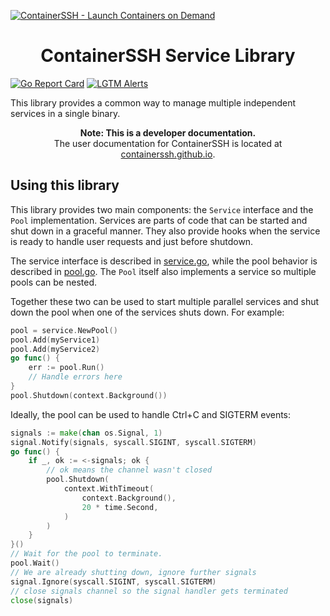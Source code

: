 [![ContainerSSH - Launch Containers on Demand](https://containerssh.github.io/images/logo-for-embedding.svg)](https://containerssh.github.io/)

<!--suppress HtmlDeprecatedAttribute -->
<h1 align="center">ContainerSSH Service Library</h1>

[![Go Report Card](https://goreportcard.com/badge/github.com/containerssh/service?style=for-the-badge)](https://goreportcard.com/report/github.com/containerssh/service)
[![LGTM Alerts](https://img.shields.io/lgtm/alerts/github/ContainerSSH/service?style=for-the-badge)](https://lgtm.com/projects/g/ContainerSSH/service/)

This library provides a common way to manage multiple independent services in a single binary.

<p align="center"><strong>Note: This is a developer documentation.</strong><br />The user documentation for ContainerSSH is located at <a href="https://containerssh.github.io">containerssh.github.io</a>.</p>

## Using this library

This library provides two main components: the `Service` interface and the `Pool` implementation. Services are parts of code that can be started and shut down in a graceful manner. They also provide hooks when the service is ready to handle user requests and just before shutdown.

The service interface is described in [service.go](service.go), while the pool behavior is described in [pool.go](pool.go). The `Pool` itself also implements a service so multiple pools can be nested.

Together these two can be used to start multiple parallel services and shut down the pool when one of the services shuts down. For example:

```go
pool = service.NewPool()
pool.Add(myService1)
pool.Add(myService2)
go func() {
    err := pool.Run()
    // Handle errors here
}
pool.Shutdown(context.Background())
```

Ideally, the pool can be used to handle Ctrl+C and SIGTERM events:

```go
signals := make(chan os.Signal, 1)
signal.Notify(signals, syscall.SIGINT, syscall.SIGTERM)
go func() {
    if _, ok := <-signals; ok {
        // ok means the channel wasn't closed
        pool.Shutdown(
            context.WithTimeout(
                context.Background(),
                20 * time.Second,
            )
        )
    }
}()
// Wait for the pool to terminate.
pool.Wait()
// We are already shutting down, ignore further signals
signal.Ignore(syscall.SIGINT, syscall.SIGTERM)
// close signals channel so the signal handler gets terminated
close(signals)
```
